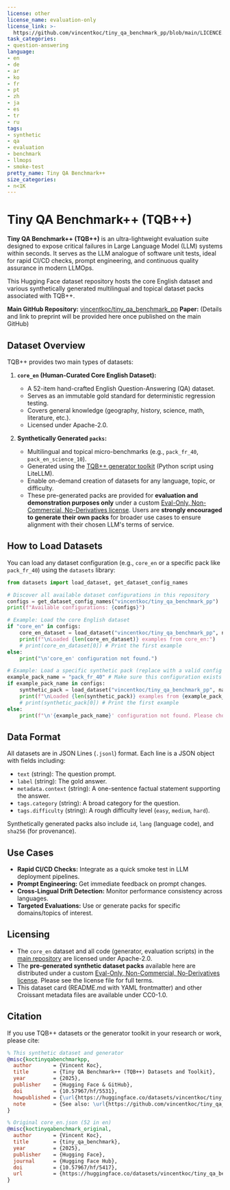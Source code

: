 ```yaml
---
license: other
license_name: evaluation-only
license_link: >-
  https://github.com/vincentkoc/tiny_qa_benchmark_pp/blob/main/LICENCE.data_packs.md
task_categories:
- question-answering
language:
- en
- de
- ar
- ko
- fr
- pt
- zh
- ja
- es
- tr
- ru
tags:
- synthetic
- qa
- evaluation
- benchmark
- llmops
- smoke-test
pretty_name: Tiny QA Benchmark++
size_categories:
- n<1K
---
```


# Tiny QA Benchmark++ (TQB++)

**Tiny QA Benchmark++ (TQB++)** is an ultra-lightweight evaluation suite designed to expose critical failures in Large Language Model (LLM) systems within seconds. It serves as the LLM analogue of software unit tests, ideal for rapid CI/CD checks, prompt engineering, and continuous quality assurance in modern LLMOps.

This Hugging Face dataset repository hosts the core English dataset and various synthetically generated multilingual and topical dataset packs associated with TQB++.

**Main GitHub Repository:** [vincentkoc/tiny_qa_benchmark_pp](https://github.com/vincentkoc/tiny_qa_benchmark_pp)
**Paper:** (Details and link to preprint will be provided here once published on the main GitHub)

## Dataset Overview

TQB++ provides two main types of datasets:

1.  **`core_en` (Human-Curated Core English Dataset):**
    *   A 52-item hand-crafted English Question-Answering (QA) dataset.
    *   Serves as an immutable gold standard for deterministic regression testing.
    *   Covers general knowledge (geography, history, science, math, literature, etc.).
    *   Licensed under Apache-2.0.

2.  **Synthetically Generated `packs`:**
    *   Multilingual and topical micro-benchmarks (e.g., `pack_fr_40`, `pack_en_science_10`).
    *   Generated using the [TQB++ generator toolkit](https://github.com/vincentkoc/tiny_qa_benchmark_pp/tree/main/tools/generator) (Python script using LiteLLM).
    *   Enable on-demand creation of datasets for any language, topic, or difficulty.
    *   These pre-generated packs are provided for **evaluation and demonstration purposes only** under a custom [Eval-Only, Non-Commercial, No-Derivatives license](https://github.com/vincentkoc/tiny_qa_benchmark_pp/blob/main/LICENCE.data_packs.md). Users are **strongly encouraged to generate their own packs** for broader use cases to ensure alignment with their chosen LLM's terms of service.

## How to Load Datasets

You can load any dataset configuration (e.g., `core_en` or a specific pack like `pack_fr_40`) using the `datasets` library:

```python
from datasets import load_dataset, get_dataset_config_names

# Discover all available dataset configurations in this repository
configs = get_dataset_config_names("vincentkoc/tiny_qa_benchmark_pp")
print(f"Available configurations: {configs}")

# Example: Load the core English dataset
if "core_en" in configs:
    core_en_dataset = load_dataset("vincentkoc/tiny_qa_benchmark_pp", name="core_en", split="train")
    print(f"\nLoaded {len(core_en_dataset)} examples from core_en:")
    # print(core_en_dataset[0]) # Print the first example
else:
    print("\n'core_en' configuration not found.")

# Example: Load a specific synthetic pack (replace with a valid config name from `configs`)
example_pack_name = "pack_fr_40" # Make sure this configuration exists
if example_pack_name in configs:
    synthetic_pack = load_dataset("vincentkoc/tiny_qa_benchmark_pp", name=example_pack_name, split="train")
    print(f"\nLoaded {len(synthetic_pack)} examples from {example_pack_name}:")
    # print(synthetic_pack[0]) # Print the first example
else:
    print(f"\n'{example_pack_name}' configuration not found. Please choose from available configurations.")
```

## Data Format

All datasets are in JSON Lines (`.jsonl`) format. Each line is a JSON object with fields including:

*   `text` (string): The question prompt.
*   `label` (string): The gold answer.
*   `metadata.context` (string): A one-sentence factual statement supporting the answer.
*   `tags.category` (string): A broad category for the question.
*   `tags.difficulty` (string): A rough difficulty level (`easy`, `medium`, `hard`).

Synthetically generated packs also include `id`, `lang` (language code), and `sha256` (for provenance).

## Use Cases

*   **Rapid CI/CD Checks:** Integrate as a quick smoke test in LLM deployment pipelines.
*   **Prompt Engineering:** Get immediate feedback on prompt changes.
*   **Cross-Lingual Drift Detection:** Monitor performance consistency across languages.
*   **Targeted Evaluations:** Use or generate packs for specific domains/topics of interest.

## Licensing

*   The `core_en` dataset and all code (generator, evaluation scripts) in the [main repository](https://github.com/vincentkoc/tiny_qa_benchmark_pp) are licensed under Apache-2.0.
*   The **pre-generated synthetic dataset packs** available here are distributed under a custom [Eval-Only, Non-Commercial, No-Derivatives license](https://github.com/vincentkoc/tiny_qa_benchmark_pp/blob/main/LICENCE.data_packs.md). Please see the license file for full terms.
*   This dataset card (README.md with YAML frontmatter) and other Croissant metadata files are available under CC0-1.0.

## Citation

If you use TQB++ datasets or the generator toolkit in your research or work, please cite:

```bibtex
% This synthetic dataset and generator
@misc{koctinyqabenchmarkpp,
  author       = {Vincent Koc},
  title        = {Tiny QA Benchmark++ (TQB++) Datasets and Toolkit},
  year         = {2025},
  publisher    = {Hugging Face & GitHub},
  doi          = {10.57967/hf/5531},
  howpublished = {\url{https://huggingface.co/datasets/vincentkoc/tiny_qa_benchmark_pp}},
  note         = {See also: \url{https://github.com/vincentkoc/tiny_qa_benchmark_pp}}
}

% Original core_en.json (52 in en)
@misc{koctinyqabenchmark_original,
  author       = {Vincent Koc},
  title        = {tiny_qa_benchmark},
  year         = {2025},
  publisher    = {Hugging Face},
  journal      = {Hugging Face Hub},
  doi          = {10.57967/hf/5417},
  url          = {https://huggingface.co/datasets/vincentkoc/tiny_qa_benchmark}
}
``` 